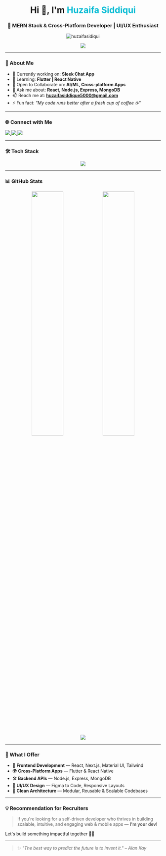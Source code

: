 <!-- Modern & Polished GitHub README for Huzaifa Siddiqui -->

<h1 align="center">Hi 👋, I'm <span style="color:#00bcd4">Huzaifa Siddiqui</span></h1>
<h3 align="center">🚀 MERN Stack & Cross-Platform Developer | UI/UX Enthusiast</h3>

<p align="center">
  <img src="https://komarev.com/ghpvc/?username=huzaifasidiqui&label=Profile%20views&color=00bcd4&style=flat" alt="huzaifasidiqui" />
</p>

<p align="center">
  <img src="https://github-profile-trophy.vercel.app/?username=huzaifasidiqui&theme=dracula&margin-w=15&no-frame=true" />
</p>

---

### 🚀 About Me

- 🔭 Currently working on: **Sleek Chat App**  
- 🌱 Learning: **Flutter | React Native**  
- 👯 Open to Collaborate on: **AI/ML, Cross-platform Apps**  
- 💬 Ask me about: **React, Node.js, Express, MongoDB**  
- 📫 Reach me at: **huzaifasiddique5000@gmail.com**  
- ⚡ Fun fact: _"My code runs better after a fresh cup of coffee ☕"_

---

### 🌐 Connect with Me
<p align="left">
  <a href="https://www.linkedin.com/in/huzaifasiddique5000/" target="_blank">
    <img src="https://img.shields.io/badge/LinkedIn-0077B5?style=for-the-badge&logo=linkedin&logoColor=white" />
  </a>
  <a href="https://www.instagram.com/uzaifhunts5/" target="_blank">
    <img src="https://img.shields.io/badge/Instagram-E4405F?style=for-the-badge&logo=instagram&logoColor=white" />
  </a>
  <a href="https://www.facebook.com/huzaifa.siddique.1612" target="_blank">
    <img src="https://img.shields.io/badge/Facebook-1877F2?style=for-the-badge&logo=facebook&logoColor=white" />
  </a>
</p>

---

### 🛠️ Tech Stack
<div align="center">
  <img src="https://skillicons.dev/icons?i=react,redux,nextjs,nodejs,express,mongodb,javascript,typescript,flutter,dart,figma,git,html,css,tailwind,bootstrap,mysql,postman,jest" />
</div>

---

### 📊 GitHub Stats
<div align="center">
  <img src="https://github-readme-stats.vercel.app/api?username=huzaifasidiqui&show_icons=true&theme=tokyonight" width="45%" />
  <img src="https://github-readme-stats.vercel.app/api/top-langs/?username=huzaifasidiqui&layout=compact&theme=tokyonight" width="45%" />
</div>

<div align="center">
  <img src="https://github-readme-streak-stats.herokuapp.com/?user=huzaifasidiqui&theme=tokyonight" />
</div>

---

### 💼 What I Offer

- 🔧 **Frontend Development** — React, Next.js, Material UI, Tailwind
- 🌍 **Cross-Platform Apps** — Flutter & React Native
- 🛠️ **Backend APIs** — Node.js, Express, MongoDB
- 🎨 **UI/UX Design** — Figma to Code, Responsive Layouts
- 🧠 **Clean Architecture** — Modular, Reusable & Scalable Codebases

---

### 💡 Recommendation for Recruiters
> If you're looking for a self-driven developer who thrives in building scalable, intuitive, and engaging web & mobile apps — **I'm your dev!**

Let's build something impactful together 💼🚀

---

> ✨ _"The best way to predict the future is to invent it." – Alan Kay_
